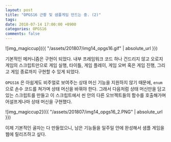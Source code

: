```yaml
---
layout: post
title: "OPGS16 근황 및 샘플게임 만드는 중. (2)"
tags: 
date: 2018-07-14 17:00:00 +0900
categories: OPGS16
comments: false
---
```

<script type="text/javascript"
    src="http://cdn.mathjax.org/mathjax/latest/MathJax.js?config=TeX-AMS-MML_HTMLorMML">
</script>

![img_magiccup]({{ "/assets/201807/img14_opgs16.gif" | absolute_url }})

기본적인 메커니즘은 구현이 되었다. 내부 프레임워크 코드 하나 건드리지 않고 오로지 게임의 스크립트만으로 게임 실행, 타이틀, 게임 플레이, 게임 오버 혹은 게임 진행, 그리고 게임 종료까지 구현할 수 있게 되었다.

`OPGS16` 은 아쉽게도 비주얼로 보여주는 상태 머신 기능을 지원하지 않기 때문에, `enum` 으로 손수 코드를 쳐가며 상태 머신을 바꿔야 한다. 그래서 다음처럼 상태 머신만을 담고 있는 스크립트를 만들고 이 스크립트에서 씬 안의 다른 오브젝트들의 함수를 호출해가며 어설프게나마 상태 머신을 구현했다.

![img_magiccup2]({{ "/assets/201807/img14_opgs16_2.PNG" | absolute_url }})

이제 기본적인 골자는 다 만들었으니, 남은 기능들을 일주일 안에 완성해서 샘플 게임을 웹에 릴리즈하고 싶다.